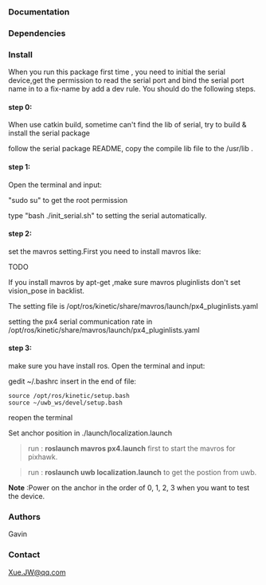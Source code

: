 ### Documentation

### Dependencies


### Install

When you run this package first time , you need to initial the serial device,get the permission to read the serial port
 and bind the serial port name in to a fix-name by add a dev rule. You should do the following steps.

#### step 0:
When use catkin build, sometime can't find the lib of serial, try to build & install the serial package

follow the serial package README, copy the compile lib file to the /usr/lib .

#### step 1:

Open the terminal and input: 

"sudo su" to get the root permission 

type "bash ./init_serial.sh" to setting the serial automatically.

#### step 2:

set the mavros setting.First you need to install mavros like:

TODO

If you install mavros by apt-get ,make sure mavros pluginlists don't set vision_pose in backlist.

The setting file is /opt/ros/kinetic/share/mavros/launch/px4_pluginlists.yaml

setting the px4 serial communication rate in /opt/ros/kinetic/share/mavros/launch/px4_pluginlists.yaml

#### step 3:

make sure you have install ros. Open the terminal and input:

gedit ~/.bashrc insert in the end of file:

```
source /opt/ros/kinetic/setup.bash
source ~/uwb_ws/devel/setup.bash
```

reopen the terminal

Set anchor position in ./launch/localization.launch

>run : **roslaunch mavros px4.launch** first to start the mavros for pixhawk.

>run : **roslaunch uwb localization.launch** to get the postion from uwb.

**Note** :Power on the anchor in the order of 0, 1, 2, 3 when you want to test the device.

### Authors

Gavin

### Contact

Xue.JW@qq.com


